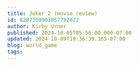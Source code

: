 ```yaml
---
title: Joker 2 (movie review)
id: 8287359903857792022
author: Kirby Urner
published: 2024-10-05T05:56:00.000-07:00
updated: 2024-10-09T19:36:39.165-07:00
blog: world_game
tags: 
---
```


